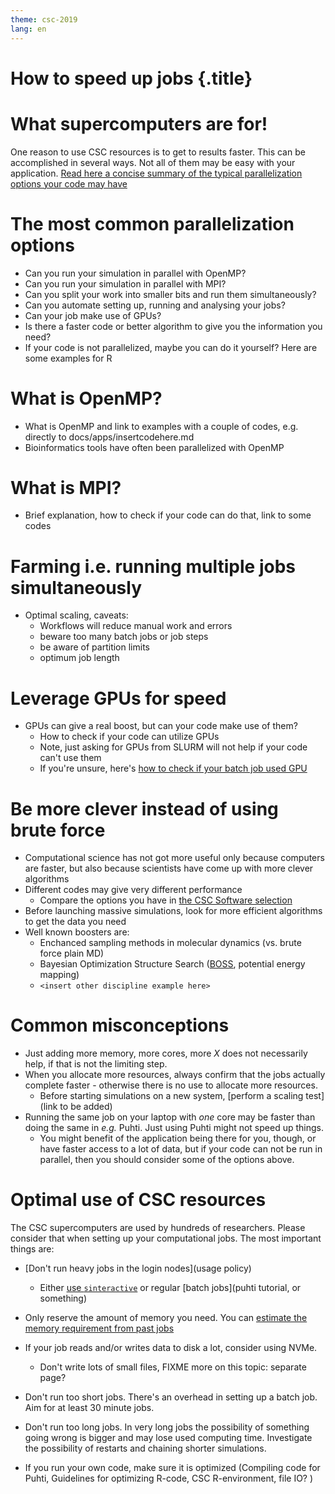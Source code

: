 ```yaml
---
theme: csc-2019
lang: en
---
```


# How to speed up jobs {.title}

# What supercomputers are for!

One reason to use CSC resources is to get to results faster. This can be accomplished in several ways. Not all of them may be easy with your application. [Read here a concise summary of the typical parallelization options your code may have](https://docs.csc.fi/support/tutorials/biojobs-on-puhti/how-many-cores-can-my-application-use)

# The most common parallelization options
- Can you run your simulation in parallel with OpenMP? 
- Can you run your simulation in parallel with MPI?
- Can you split your work into smaller bits and run them simultaneously?
- Can you automate setting up, running and analysing your jobs?
- Can your job make use of GPUs? 
- Is there a faster code or better algorithm to give you the information you need?
- If your code is not parallelized, maybe you can do it yourself? Here are some examples for R

# What is OpenMP?

- What is OpenMP and link to examples with a couple of codes, e.g. directly to docs/apps/insertcodehere.md
- Bioinformatics tools have often been parallelized with OpenMP

# What is MPI?

- Brief explanation, how to check if your code can do that, link to some codes

# Farming i.e. running multiple jobs simultaneously

- Optimal scaling, caveats:
   - Workflows will reduce manual work and errors
   - beware too many batch jobs or job steps
   - be aware of partition limits
   - optimum job length

# Leverage GPUs for speed

- GPUs can give a real boost, but can your code make use of them?
   - How to check if your code can utilize GPUs
   - Note, just asking for GPUs from SLURM will not help if your code can't use them
   - If you're unsure, here's [how to check if your batch job used GPU](https://docs.csc.fi/support/tutorials/gpu-ml/#gpu-utilization)

# Be more clever instead of using brute force

- Computational science has not got more useful only because computers are faster, but also because scientists have come up with more clever algorithms
- Different codes may give very different performance
    - Compare the options you have in [the CSC Software selection](https://docs.csc.fi/apps/)
- Before launching massive simulations, look for more efficient algorithms to get the data you need
- Well known boosters are:
    - Enchanced sampling methods in molecular dynamics (vs. brute force plain MD)
    - Bayesian Optimization Structure Search ([BOSS](https://pypi.org/project/aalto-boss/), potential energy mapping)
    - `<insert other discipline example here>` 

# Common misconceptions

- Just adding more memory, more cores, more *X* does not necessarily help, if that is not the limiting step.
- When you allocate more resources, always confirm that the jobs actually complete faster - otherwise there is no use to allocate more resources.
    - Before starting simulations on a new system, [perform a scaling test](link to be added)
- Running the same job on your laptop with *one* core may be faster than doing the same in *e.g.* Puhti. Just using Puhti might not speed up things.
    - You might benefit of the application being there for you, though, or have faster access to a lot of data, but if your code can not be run in parallel, then you should consider some of the options above.

# Optimal use of CSC resources

The CSC supercomputers are used by hundreds of researchers. Please consider that when setting up your computational jobs. The most important things are:

- [Don't run heavy jobs in the login nodes](usage policy)
     - Either [use `sinteractive`](link) or regular [batch jobs](puhti tutorial, or something)
- Only reserve the amount of memory you need. You can [estimate the memory requirement from past jobs](https://docs.csc.fi/support/faq/how-much-memory-my-job-needs/)
- If your job reads and/or writes data to disk a lot, consider using NVMe.
     - Don't write lots of small files, FIXME more on this topic: separate page?
- Don't run too short jobs. There's an overhead in setting up a batch job. Aim for at least 30 minute jobs.
- Don't run too long jobs. In very long jobs the possibility of something going wrong is bigger and may lose used computing time. Investigate the possibility of restarts and chaining shorter simulations.

- If you run your own code, make sure it is optimized (Compiling code for Puhti, Guidelines for optimizing R-code, CSC R-environment, file IO? )
